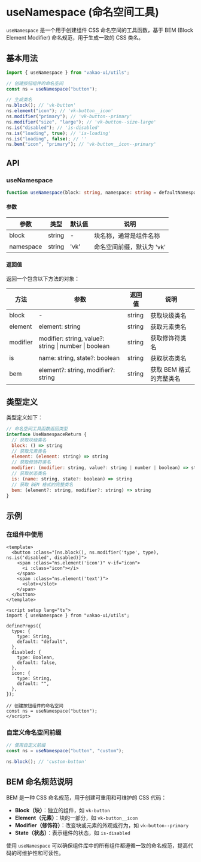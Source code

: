 # useNamespace (命名空间工具)

`useNamespace` 是一个用于创建组件 CSS 命名空间的工具函数，基于 BEM (Block Element Modifier) 命名规范，用于生成一致的 CSS 类名。

## 基本用法

```ts
import { useNamespace } from "vakao-ui/utils";

// 创建按钮组件的命名空间
const ns = useNamespace("button");

// 生成类名
ns.block(); // 'vk-button'
ns.element("icon"); // 'vk-button__icon'
ns.modifier("primary"); // 'vk-button--primary'
ns.modifier("size", "large"); // 'vk-button--size-large'
ns.is("disabled"); // 'is-disabled'
ns.is("loading", true); // 'is-loading'
ns.is("loading", false); // ''
ns.bem("icon", "primary"); // 'vk-button__icon--primary'
```

## API

### useNamespace

```ts
function useNamespace(block: string, namespace: string = defaultNamespace): UseNamespaceReturn;
```

#### 参数

| 参数      | 类型   | 默认值 | 说明                      |
| --------- | ------ | ------ | ------------------------- |
| block     | string | -      | 块名称，通常是组件名称    |
| namespace | string | 'vk'   | 命名空间前缀，默认为 'vk' |

#### 返回值

返回一个包含以下方法的对象：

| 方法     | 参数                                                  | 返回值 | 说明                    |
| -------- | ----------------------------------------------------- | ------ | ----------------------- |
| block    | -                                                     | string | 获取块级类名            |
| element  | element: string                                       | string | 获取元素类名            |
| modifier | modifier: string, value?: string \| number \| boolean | string | 获取修饰符类名          |
| is       | name: string, state?: boolean                         | string | 获取状态类名            |
| bem      | element?: string, modifier?: string                   | string | 获取 BEM 格式的完整类名 |

## 类型定义

类型定义如下：

```js
// 命名空间工具函数返回类型
interface UseNamespaceReturn {
  // 获取块级类名
  block: () => string
  // 获取元素类名
  element: (element: string) => string
  // 获取修饰符类名
  modifier: (modifier: string, value?: string | number | boolean) => string
  // 获取状态类名
  is: (name: string, state?: boolean) => string
  // 获取 BEM 格式的完整类名
  bem: (element?: string, modifier?: string) => string
}
```

## 示例

### 在组件中使用

```vue
<template>
  <button :class="[ns.block(), ns.modifier('type', type), ns.is('disabled', disabled)]">
    <span :class="ns.element('icon')" v-if="icon">
      <i :class="icon"></i>
    </span>
    <span :class="ns.element('text')">
      <slot></slot>
    </span>
  </button>
</template>

<script setup lang="ts">
import { useNamespace } from "vakao-ui/utils";

defineProps({
  type: {
    type: String,
    default: "default",
  },
  disabled: {
    type: Boolean,
    default: false,
  },
  icon: {
    type: String,
    default: "",
  },
});

// 创建按钮组件的命名空间
const ns = useNamespace("button");
</script>
```

### 自定义命名空间前缀

```ts
// 使用自定义前缀
const ns = useNamespace("button", "custom");

ns.block(); // 'custom-button'
```

## BEM 命名规范说明

BEM 是一种 CSS 命名规范，用于创建可重用和可维护的 CSS 代码：

- **Block（块）**：独立的组件，如 `vk-button`
- **Element（元素）**：块的一部分，如 `vk-button__icon`
- **Modifier（修饰符）**：改变块或元素的外观或行为，如 `vk-button--primary`
- **State（状态）**：表示组件的状态，如 `is-disabled`

使用 `useNamespace` 可以确保组件库中的所有组件都遵循一致的命名规范，提高代码的可维护性和可读性。
